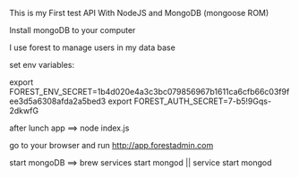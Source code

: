 This is my First test API With NodeJS and MongoDB (mongoose ROM)

Install mongoDB to your computer

I use forest to manage users in my data base

set env variables:

export FOREST_ENV_SECRET=1b4d020e4a3c3bc079856967b1611ca6cfb66c03f9fee3d5a6308afda2a5bed3
export FOREST_AUTH_SECRET=7-b5!9Gqs-2dkwfG

after lunch app ==> node index.js

go to your browser and run http://app.forestadmin.com

start mongoDB ==> brew services start mongod || service start mongod

